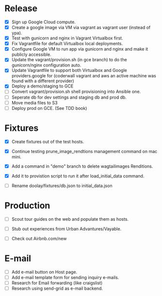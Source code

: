 Release
=======
- [x] Sign up Google Cloud compute.
- [x] Create a google image via VM via vagrant as vagrant user (instead of ypa).
- [x] Test with gunicorn and nginx in Vagrant Virtualbox first.
- [x] Fix Vagrantfile for default Virtualbox local deployments.
- [x] Configure Google VM to run app via gunicorn and nginx and make it publicly accessible.
- [x] Update the vagrant/provision.sh (in gce branch) to do the gunicorn/nginx configuration auto.
- [x] Update Vagrantfile to support both Virtualbox and Google providers.google for (coderwall vagrant and aws an active machine was found with a different provider)  
- [x] Deploy a demo/staging to GCE 
- [ ] Convert vagrant/provision.sh shell provisioning into Ansible one.
- [ ] Seperate db for dev settings and staging db and prod db.
- [ ] Move media files to S3
- [ ] Deploy prod on GCE. (See TDD book)

Fixtures
========
- [x] Create fixtures out of the test hosts.
- [x] Continue testing prune_image_rendtions management command on mac mini.
- [x] Add a command in "demo" branch to delete wagtailimages Renditions.
- [x] Add it to provistion script to run it after load_initial_data command.
- [ ] Rename doolay/fixtures/db.json to initial_data.json


Production
==========
- [ ] Scout tour guides on the web and populate them as hosts.
- [ ] Stub out experiences from Urban Advantures/Vayable.
- [ ] Check out Airbnb.com/new


E-mail
======
- [ ] Add e-mail button on Host page.
- [ ] Add e-mail template form for sending inquiry e-mails.
- [ ] Research for Email forwarding (like craigslist)
- [ ] Research using send-grid as e-mail backend.
